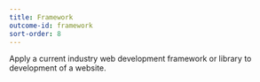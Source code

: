 ```yaml
---
title: Framework
outcome-id: framework
sort-order: 8
---
```

Apply a current industry web development framework or library to development of a website.
